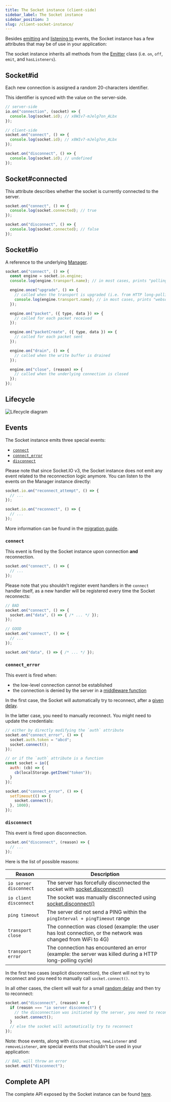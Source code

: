 ```yaml
---
title: The Socket instance (client-side)
sidebar_label: The Socket instance
sidebar_position: 3
slug: /client-socket-instance/
---
```


Besides [emitting](../04-Events/emitting-events.md) and [listening to](../04-Events/listening-to-events.md) events, the Socket instance has a few attributes that may be of use in your application:

The socket instance inherits all methods from the [Emitter](https://github.com/component/emitter) class (i.e. `on`, `off`, `emit`, and `hasListeners`).

## Socket#id

Each new connection is assigned a random 20-characters identifier.

This identifier is synced with the value on the server-side.

```js
// server-side
io.on("connection", (socket) => {
  console.log(socket.id); // x8WIv7-mJelg7on_ALbx
});

// client-side
socket.on("connect", () => {
  console.log(socket.id); // x8WIv7-mJelg7on_ALbx
});

socket.on("disconnect", () => {
  console.log(socket.id); // undefined
});
```

## Socket#connected

This attribute describes whether the socket is currently connected to the server.

```js
socket.on("connect", () => {
  console.log(socket.connected); // true
});

socket.on("disconnect", () => {
  console.log(socket.connected); // false
});
```

## Socket#io

A reference to the underlying [Manager](../../client-api.md#manager).

```js
socket.on("connect", () => {
  const engine = socket.io.engine;
  console.log(engine.transport.name); // in most cases, prints "polling"

  engine.once("upgrade", () => {
    // called when the transport is upgraded (i.e. from HTTP long-polling to WebSocket)
    console.log(engine.transport.name); // in most cases, prints "websocket"
  });

  engine.on("packet", ({ type, data }) => {
    // called for each packet received
  });

  engine.on("packetCreate", ({ type, data }) => {
    // called for each packet sent
  });

  engine.on("drain", () => {
    // called when the write buffer is drained
  });

  engine.on("close", (reason) => {
    // called when the underlying connection is closed
  });
});
```

## Lifecycle

<img src="/images/client_socket_events.png" alt="Lifecycle diagram" />

## Events

The Socket instance emits three special events:

- [`connect`](#connect)
- [`connect_error`](#connect-error)
- [`disconnect`](#disconnect)

Please note that since Socket.IO v3, the Socket instance does not emit any event related to the reconnection logic anymore. You can listen to the events on the Manager instance directly:

```js
socket.io.on("reconnect_attempt", () => {
  // ...
});

socket.io.on("reconnect", () => {
  // ...
});
```

More information can be found in the [migration guide](../07-Migrations/migrating-from-2-to-3.md#the-socket-instance-will-no-longer-forward-the-events-emitted-by-its-manager).

### `connect`

This event is fired by the Socket instance upon connection **and** reconnection.

```js
socket.on("connect", () => {
  // ...
});
```

Please note that you shouldn't register event handlers in the `connect` handler itself, as a new handler will be registered every time the Socket reconnects:

```js
// BAD
socket.on("connect", () => {
  socket.on("data", () => { /* ... */ });
});

// GOOD
socket.on("connect", () => {
  // ...
});

socket.on("data", () => { /* ... */ });
```

### `connect_error`

This event is fired when:

- the low-level connection cannot be established
- the connection is denied by the server in a [middleware function](../02-Server/middlewares.md)

In the first case, the Socket will automatically try to reconnect, after a [given delay](../../client-options.md#reconnectiondelay).

In the latter case, you need to manually reconnect. You might need to update the credentials:

```js
// either by directly modifying the `auth` attribute
socket.on("connect_error", () => {
  socket.auth.token = "abcd";
  socket.connect();
});

// or if the `auth` attribute is a function
const socket = io({
  auth: (cb) => {
    cb(localStorage.getItem("token"));
  }
});

socket.on("connect_error", () => {
  setTimeout(() => {
    socket.connect();
  }, 1000);
});
```

### `disconnect`

This event is fired upon disconnection.

```js
socket.on("disconnect", (reason) => {
  // ...
});
```

Here is the list of possible reasons:

Reason | Description
------ | -----------
`io server disconnect` | The server has forcefully disconnected the socket with [socket.disconnect()](../../server-api.md#socketdisconnectclose)
`io client disconnect` | The socket was manually disconnected using [socket.disconnect()](../../client-api.md#socketdisconnect)
`ping timeout` | The server did not send a PING within the `pingInterval + pingTimeout` range
`transport close` | The connection was closed (example: the user has lost connection, or the network was changed from WiFi to 4G)
`transport error` | The connection has encountered an error (example: the server was killed during a HTTP long-polling cycle)

In the first two cases (explicit disconnection), the client will not try to reconnect and you need to manually call `socket.connect()`.

In all other cases, the client will wait for a small [random delay](../../client-options.md#reconnectiondelay) and then try to reconnect:

```js
socket.on("disconnect", (reason) => {
  if (reason === "io server disconnect") {
    // the disconnection was initiated by the server, you need to reconnect manually
    socket.connect();
  }
  // else the socket will automatically try to reconnect
});
```

Note: those events, along with `disconnecting`, `newListener` and `removeListener`, are special events that shouldn't be used in your application:

```js
// BAD, will throw an error
socket.emit("disconnect");
```

## Complete API

The complete API exposed by the Socket instance can be found [here](../../client-api.md#socket).
